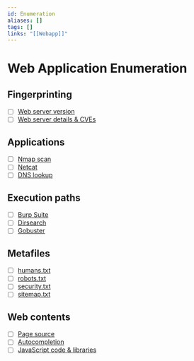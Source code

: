 ```yaml
---
id: Enumeration
aliases: []
tags: []
links: "[[Webapp]]"
---
```


# Web Application Enumeration

## Fingerprinting

- [ ] <a href="/webapp/enumeration/fingerprinting.md#type--version-of-the-web-server" target="_blank">Web server version</a>
- [ ] <a href="/webapp/enumeration/fingerprinting.md#version-details--cves" target="_blank">Web server details & CVEs</a>

## Applications

- [ ] <a href="/webapp/enumeration/nmap.md" target="_blank">Nmap scan</a>
- [ ] <a href="/webapp/enumeration/ncat.md" target="_blank">Netcat</a>
- [ ] <a href="/services/dns/dns-lookup.md" target="_blank">DNS lookup</a>

## Execution paths

- [ ] <a href="/webapp/enumeration/execution-paths.md#burp-suite" target="_blank">Burp Suite</a>
- [ ] <a href="/webapp/enumeration/execution-paths.md#dirsearch" target="_blank">Dirsearch</a>
- [ ] <a href="/webapp/enumeration/execution-paths.md#gobuster" target="_blank">Gobuster</a>

## Metafiles

- [ ] <a href="/webapp/enumeration/metafiles.md#humans" target="_blank">humans.txt</a>
- [ ] <a href="/webapp/enumeration/metafiles.md#robots" target="_blank">robots.txt</a>
- [ ] <a href="/webapp/enumeration/metafiles.md#security" target="_blank">security.txt</a>
- [ ] <a href="/webapp/enumeration/metafiles.md#sitemap" target="_blank">sitemap.txt</a>

## Web contents

- [ ] <a href="/webapp/enumeration/web-contents.md#page-source" target="_blank">Page source</a>
- [ ] <a href="/webapp/enumeration/web-contents.md#autocompletion" target="_blank">Autocompletion</a>
- [ ] <a href="/webapp/enumeration/web-contents.md#javascript-code" target="_blank">JavaScript code & libraries</a>
